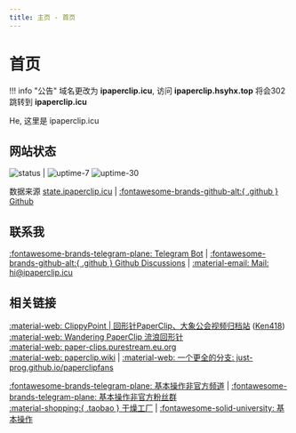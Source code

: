 ```yaml
---
title: 主页 - 首页
---
```


# 首页

!!! info "公告"
	域名更改为 **ipaperclip.icu**, 访问 **ipaperclip.hsyhx.top** 将会302跳转到 **ipaperclip.icu**

He, 这里是 ipaperclip.icu

## 网站状态

![status](https://api-img.ipaperclip.icu/status/) | ![uptime-7](https://api-img.ipaperclip.icu/uptime-7/) ![uptime-30](https://api-img.ipaperclip.icu/uptime-30/)

数据来源 [state.ipaperclip.icu](https://status.ipaperclip.icu/) | [:fontawesome-brands-github-alt:{ .github } Github](https://github.com/ipaperclip-icu/status)

## 联系我

[:fontawesome-brands-telegram-plane: Telegram Bot](https://t.me/ipaperclipIcu_Bot) | [:fontawesome-brands-github-alt:{ .github } Github Discussions](https://github.com/ipaperclip-icu/ipaperclip.icu/discussions) | <a href="mailto:hi@ipaperclip.icu">:material-email: Mail: hi@ipaperclip.icu</a>

## 相关链接

[:material-web: ClippyPoint | 回形针PaperClip、大象公会视频归档站](https://paperclip.tk/) ([Ken418](https://github.com/Ken418/))  
[:material-web: Wandering PaperClip 流浪回形针](https://wandering-paperclip.glitch.me/)  
[:material-web: paper-clips.purestream.eu.org](https://paper-clips.purestream.eu.org/)  
[:material-web: paperclip.wiki](https://paperclip.wiki/) | [:material-web: 一个更全的分支: just-prog.github.io/paperclipfans](https://just-prog.github.io/paperclipfans/)

[:fontawesome-brands-telegram-plane: 基本操作非官方频道](https://t.me/paperclipfans) | [:fontawesome-brands-telegram-plane: 基本操作非官方粉丝群](https://t.me/paperclipfans)  
[:material-shopping:{ .taobao } 干燥工厂](https://shop362189133.taobao.com/) | [:fontawesome-solid-university: 基本操作](https://jibencaozuo.com/)
